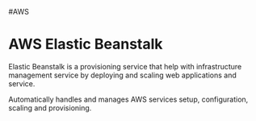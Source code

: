 #AWS 

# AWS Elastic Beanstalk 

Elastic Beanstalk is a provisioning service that help with infrastructure management service by deploying and scaling web applications and service. 

Automatically handles and manages AWS services setup, configuration, scaling and provisioning. 

